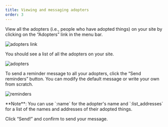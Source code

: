 ```yaml
---
title: Viewing and messaging adopters
order: 3
---
```


View all the adopters (i.e., people who have adopted things) on your site by clicking on the &ldquo;Adopters&rdquo; link in the menu bar.

![adopters link](../images/adopters_link.png)

You should see a list of all the adopters on your site.

![adopters](../images/adopters.png)

To send a reminder message to all your adopters, click the &ldquo;Send reminders&rdquo; button. You can modify the default message or write your own from scratch.

![reminders](../images/reminders.png)

<div class='alert'>
    **Note**: You can use `:name` for the adopter's name and `:list_addresses` for a list of the names and addresses of their adopted things.
</div>

Click &ldquo;Send!&rdquo; and confirm to send your message.
